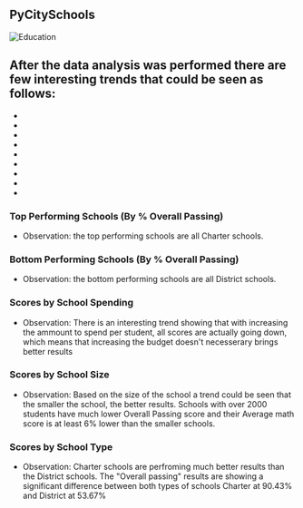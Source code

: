 

##  PyCitySchools

![Education](Images/education.png)

## After the data analysis was performed there are few interesting trends that could be seen as follows:

*
*
*
*
*
*
*
*
*

### Top Performing Schools (By % Overall Passing)

* Observation: the top performing schools are all Charter schools.

### Bottom Performing Schools (By % Overall Passing)

* Observation: the bottom performing schools are all District schools.

### Scores by School Spending

* Observation: There is an interesting trend showing that with increasing the ammount to spend per student, all scores are actually going down, which means that increasing the budget doesn't necesserary brings better results

### Scores by School Size

* Observation: Based on the size of the school a trend could be seen that the smaller the school, the better results. Schools with over 2000 students have much lower Overall Passing score and their Average math score is at least 6% lower than the smaller schools.

### Scores by School Type

* Observation: Charter schools are perfroming much better results than the District schools. The "Overall passing" results are showing a significant difference between both types of schools Charter at 90.43% and District at 53.67%


